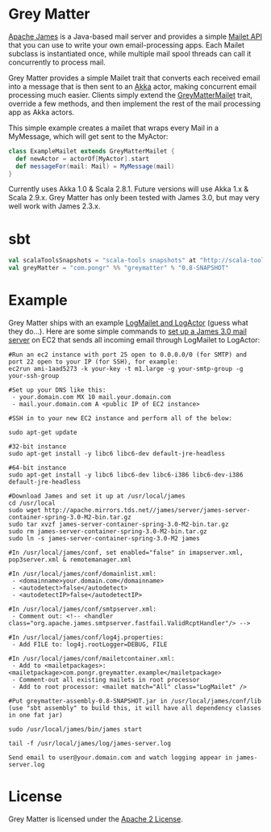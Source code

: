 # Grey Matter

[Apache James](http://james.apache.org) is a Java-based mail server and provides a simple [Mailet API](http://james.apache.org/mailet/index.html) that you can use to write your own email-processing apps. Each Mailet subclass is instantiated once, while multiple mail spool threads can call it concurrently to process mail.

Grey Matter provides a simple Mailet trait that converts each received email into a message that is then sent to an [Akka](http://akka.io) actor, making concurrent email processing much easier. Clients simply extend the [GreyMatterMailet](https://github.com/pongr/greymatter/blob/master/src/main/scala/GreyMatterMailet.scala) trait, override a few methods, and then implement the rest of the mail processing app as Akka actors.

This simple example creates a mailet that wraps every Mail in a MyMessage, which will get sent to the MyActor:

``` scala
class ExampleMailet extends GreyMatterMailet {
  def newActor = actorOf[MyActor].start
  def messageFor(mail: Mail) = MyMessage(mail)
}
```

Currently uses Akka 1.0 & Scala 2.8.1.  Future versions will use Akka 1.x & Scala 2.9.x. Grey Matter has only been tested with James 3.0, but may very well work with James 2.3.x.

# sbt

``` scala
val scalaToolsSnapshots = "scala-tools snapshots" at "http://scala-tools.org/repo-snapshots/"
val greyMatter = "com.pongr" %% "greymatter" % "0.8-SNAPSHOT"
```

# Example

Grey Matter ships with an example [LogMailet and LogActor](https://github.com/pongr/greymatter/blob/master/src/main/scala/LogMailet.scala) (guess what they do...). Here are some simple commands to [set up a James 3.0 mail server](http://james.apache.org/server/3/quick-start.html) on EC2 that sends all incoming email through LogMailet to LogActor:

```
#Run an ec2 instance with port 25 open to 0.0.0.0/0 (for SMTP) and port 22 open to your IP (for SSH), for example:
ec2run ami-1aad5273 -k your-key -t m1.large -g your-smtp-group -g your-ssh-group

#Set up your DNS like this:
 - your.domain.com MX 10 mail.your.domain.com
 - mail.your.domain.com A <public IP of EC2 instance>

#SSH in to your new EC2 instance and perform all of the below:

sudo apt-get update

#32-bit instance
sudo apt-get install -y libc6 libc6-dev default-jre-headless

#64-bit instance
sudo apt-get install -y libc6 libc6-dev libc6-i386 libc6-dev-i386 default-jre-headless

#Download James and set it up at /usr/local/james
cd /usr/local
sudo wget http://apache.mirrors.tds.net//james/server/james-server-container-spring-3.0-M2-bin.tar.gz
sudo tar xvzf james-server-container-spring-3.0-M2-bin.tar.gz
sudo rm james-server-container-spring-3.0-M2-bin.tar.gz
sudo ln -s james-server-container-spring-3.0-M2 james

#In /usr/local/james/conf, set enabled="false" in imapserver.xml, pop3server.xml & remotemanager.xml

#In /usr/local/james/conf/domainlist.xml:
 - <domainname>your.domain.com</domainname>
 - <autodetect>false</autodetect>
 - <autodetectIP>false</autodetectIP>
 
#In /usr/local/james/conf/smtpserver.xml:
 - Comment out: <!-- <handler class="org.apache.james.smtpserver.fastfail.ValidRcptHandler"/> -->
 
#In /usr/local/james/conf/log4j.properties:
 - Add FILE to: log4j.rootLogger=DEBUG, FILE
 
#In /usr/local/james/conf/mailetcontainer.xml:
 - Add to <mailetpackages>: <mailetpackage>com.pongr.greymatter.example</mailetpackage>
 - Comment-out all existing mailets in root processor
 - Add to root processor: <mailet match="All" class="LogMailet" />
 
#Put greymatter-assembly-0.8-SNAPSHOT.jar in /usr/local/james/conf/lib (use "sbt assembly" to build this, it will have all dependency classes in one fat jar)
 
sudo /usr/local/james/bin/james start

tail -f /usr/local/james/log/james-server.log

Send email to user@your.domain.com and watch logging appear in james-server.log
```

# License

Grey Matter is licensed under the [Apache 2 License](http://www.apache.org/licenses/LICENSE-2.0.txt).


